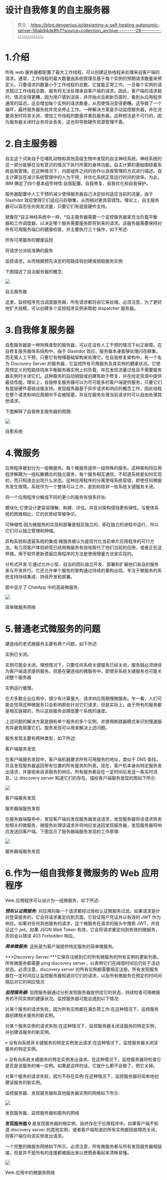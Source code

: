 # 设计自我修复的自主服务器

> 原文：<https://blog.devgenius.io/designing-a-self-healing-autonomic-server-56ab94de8fcf?source=collection_archive---------28----------------------->

# 1.介绍

所有 web 服务器都配置了最大工作线程，可以创建这些线程来处理来自客户端的请求。通常，工作线程的最大数量由系统管理员基于每个实例的预期请求数量来预定义。只要请求的数量小于工作线程的总数，它就能正常工作。一旦每个实例的请求超过工作线程总数，服务将无法处理来自客户端的请求。因此，客户端的请求超时。情况变得更糟，因为用户感到沮丧，并开始点击刷新页面时，看到从应用程序通常的延迟。这会增加每个实例的请求数量，从而使情况变得更糟。这导致了一个循环，最终服务器失败并完全停止工作。一种解决方案是手动监控服务器，并在流量突发时将其关闭，增加工作线程的数量并重启服务器。这种想法是不可行的，因为服务器关闭时业务将会丢失，这也将导致硬件资源管理不善。

# 2.自主服务器

自主这个词来自于在哺乳动物和其他高级生物中发现的自主神经系统。神经系统的这一部分能够在没有意识的情况下执行所需的身体功能。自主计算的基础围绕着系统自我管理。在这种情况下，内部组件之间的协作以自我管理的方式进行描述。自主计算旨在减少系统管理中的人为干预，并优化系统正常运行时间的效率。为此，IBM 确定了四个基本组件特性:自我配置、自我修复、自我优化和自我保护。

服务器配置中人工干预的减少使得服务器自己决定如何适应当前的流量，由于 Slashdot 效应使得它们适应闪存群集，从而相对更具容错性。理论上，自主服务器可以容忍任何突发流量，只要它们有底层硬件支持。

就像在*自主神经系统中一样，*自主服务器需要一个监控服务器来充当负载平衡器和工作调度器，以决定哪个服务需要服务即将到来的请求。该服务器需要保持对所有可用服务端口的健康检查，并主要执行三个操作，如下所述:

所有可用服务的健康监控

将请求分派给准确的服务

监控请求，从而根据预先决定的短路挂钩创建或销毁服务实例

下图描述了自治服务器的概念:

![](img/282eae8fe9159a34889fa008550f3313.png)

自主服务器

这里，监控程序充当调度服务器，所有请求都将由它来处理。必须注意，为了更好地扩大规模，可以创建多个监控程序实例来帮助 dispatcher 服务器。

# 3.自我修复服务器

自愈服务器是一种特殊类型的服务器，可以在没有人工干预的情况下纠正故障。在自修复服务器体系结构中，由于 Slashdot 效应，服务器本身能够处理闪存群集，而无需人工干预，只要它有物理基础架构来处理它。在自我修复架构中，有一个名为 Discovery Server 的服务器，它监控所有可用服务及其实例的健康状况。它使用预定义的短路挂钩来平衡服务器实例上的负载，并在发现流量过低且不需要服务器实例时关闭它们。这种服务的自动销毁或创建有助于修复，并在给定资源中提供最佳性能。理论上，自我修复服务器可以为尽可能多的客户端提供服务，只要它们有底层硬件基础设施支持。发现服务器基于异步请求和响应的概念工作，因此线程在整个请求和响应周期中不会被阻塞，并且在服务处理当前请求时可以自由处理其他请求。

下图解释了自我修复服务器的周期:

![](img/801f65359acb46e739dcf5c5a4d4408d.png)

自愈系统

# 4.微服务

应用程序被划分为一组微服务。每个微服务提供一组特殊的服务。这种架构将应用程序解耦为一组松散耦合的独立服务，每个服务相互通信，不知道系统是如何实现的，而只知道会出现什么状态。这种应用程序的分离使得系统容错，即使任何微服务发生故障。系统作为一个整体可以工作，直到和除非一些系统关键服务关闭。

将一个应用程序分解成不同的更小的服务有很多好处:

模块化:它使设计更容易理解、构建、评估，并且对架构侵蚀更有弹性。与整体系统的困难相比，它的优势经常被争论。

可伸缩性:因为微服务的实现和部署是相互独立的，即在独立的进程中运行，所以它们可以独立管理和伸缩。

异构系统和遗留系统的集成:微服务被认为是现代化当前单片应用程序的可行方法。有几项客户体验研究已经用微服务有效地取代了他们当前的应用，或者正在这样做。用于软件更新遗留应用程序的方法是使用增量方法来实现的。

分布式开发:它通过允许小型、自治的团队独立开发、部署和扩展他们各自的服务来与开发并行。它还允许单个服务的架构通过持续的重构出现。专注于微服务的系统支持持续集成、持续开发和部署。

图中显示了 ChatApp 中的高级微服务:

![](img/c5609670f9294b2b2208ad03b02767d5.png)

简单微服务网络

# 5.普通老式微服务的问题

硬连线的老式微服务主要有两个问题，如下所述:

实例已关闭。

实例可能会关闭，理想情况下，只要任何系统关键服务已经关闭，服务就必须继续为客户端请求提供服务。但是在硬连线的微服务中，即使非系统关键服务也可能关闭整个服务器

实例运行缓慢。

在大多数企业应用中，很少有计算量大、请求响应周期慢微服务。乍一看，人们可能会觉得这种微服务只会影响那些针对它们请求，但是实际上，由于所有的服务都是相互链接的，所以这些服务会降低整个系统的速度。

上述问题的解决方案是拥有单个服务的多个实例，并使用断路器模式来识别慢速服务并避免阻塞它们。服务发现可以用来解决上述问题。

服务发现主要有两种类型，如下所述:

客户端服务发现

在客户端服务发现中，客户端机器要求所有可用服务的地址，类似于 DNS 查找，并且发现服务器返回带有位置的所有服务的列表。现在，客户机本身向特定服务发出请求，并接收来自该服务的响应。所有服务都会在一定时间后发送一条实时消息，让 discovery server 知道它们的存在。描绘客户端服务发现的图如下所示:

![](img/e689efb384e5687f42935c1c9cd788ca.png)

客户端服务发现

服务器端服务发现

在服务器端服务中，发现客户端向发现服务器发送请求，发现服务器将该请求转发给相关的微服务，微服务处理该请求并将响应发送回发现服务器，发现服务器将响应发送回客户端。下图显示了服务器端服务发现的工作原理:

![](img/16e413e6b2c563c83944aff0502cef19.png)

服务器端服务发现

# 6.作为一组自我修复微服务的 Web 应用程序

Web 应用程序可以设计为一组微服务，如下所述:

***授权认证微服务:*** 对应用的每一个请求都经过授权认证微服务过滤。如果请求是针对登录服务的，它会将请求重定向到页面。它验证用户凭证并以有效的 JWT 作为响应。如果对任何其他服务的请求，这个微服务在请求的报头中搜索 JWT，并验证这个 jwt。如果 JSON Web Token 有效，它会将请求重定向到有效的微服务，否则会以错误 403 Forbidden 响应。

***简单微服务:*** 这些是为客户端提供特定服务的简单微服务。

***Discovery Server:***它保存注册到它的所有微服务的所有实例的更新列表。所有微服务都需要 ping discovery server，以表明它们在阈值时间后仍处于活动状态。必须注意，discovery server 的所有实例都需要相互注册。所有发现服务器在一定时间后让监控服务器知道对它们的请求，以及所有微服务在预定的时间间隔后对它的响应情况

***监控服务器:*** 监控服务器通过分析发现服务器提供给它的状态，持续检查可用微服务的不同实例的健康状况。监控服务器可能会遇到以下情况:

对某个服务的请求失败，因为所有实例都在满负荷工作:在这种情况下，监控服务器创建相关服务的新实例。

对某个服务实例的请求失败:在这种情况下，监控服务器关闭该服务的特定实例，并创建该服务的新实例。

v 没有向系统非关键服务的特定实例发出请求:在这种情况下，监控服务器关闭该服务的特定实例。

v 没有向系统关键服务的特定实例发出请求。在这种情况下，监控服务器将检查它是否是该服务的唯一实例。如果是这样的话，它就什么都不会做了，把它关掉。

对某个服务的请求失败，因为不存在实例:在这种情况下，监控服务器将简单地创建该服务的新实例。

监控服务器、发现服务器和其他服务器实例的网络如下所示:

![](img/34b375d07a75abdf46be7f96fab93023.png)

发现服务器、监控服务器和服务的网络

**发现服务器 0** 是发现服务器的根实例，始终存在于应用程序中。如果客户端不知道 discovery server 的其他实例，或者客户端知道的所有实例都因故障而关闭，则客户端仅向该实例发出请求。

一个完整的微服务网络如下所示。必须注意，所有微服务都与所有发现服务器相链接。但是并不是所有的连接都被画出来以使图表看起来清晰易懂。

![](img/92ada11beea30b4cf1f50423a7028856.png)

Web 应用中的微服务网络